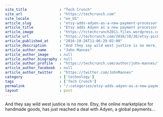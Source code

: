 ```yaml
---
site_title               : "Tech Crunch"
site_url                 : "https://techcrunch.com"
site_locale              : "en_US"
article_slug             : "etsy-adds-adyen-as-a-new-payment-processor-in-wake-of-worldpay-outage"
article_title            : "Etsy adds Adyen as a new payment processor in wake of Worldpay outage"
article_image            : "https://tctechcrunch2011.files.wordpress.com/2016/10/gettyimages-500417262.jpg?w=764&h=400&crop=1"
article_url              : "https://techcrunch.com/2016/10/26/etsy-picks-adyen-as-its-new-payment-processor-in-wake-of-worldpay-outage/"
article_published_at     : "2016-10-26T11:06:29-02:00"
article_description      : "And they say wild west justice is no more. Etsy, the online marketplace for handmade goods, has just reached a deal with Adyen, a global payments..."
article_author_name      : "John Mannes"
article_author_image     : null
article_author_biography : null
article_author_profile   : "https://techcrunch.com/author/john-mannes/"
article_author_facebook  : null
article_author_twitter   : "https://twitter.com/JohnMannes"
category                 : ['technology']
tags                     : ['Tech Crunch']
permalink                : "/:categories/etsy-adds-adyen-as-a-new-payment-processor-in-wake-of-worldpay-outage/"
layout                   : post
---
```


And they say wild west justice is no more. Etsy, the online marketplace for handmade goods, has just reached a deal with Adyen, a global payments...
